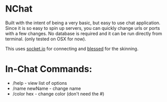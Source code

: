 # NChat

Built with the intent of being a very basic, but easy to use chat application. Since it is so easy to spin up servers, you can quickly change urls or ports with a few changes. No database is required and it can be run directly from terminal. (only tested on OSX for now).

This uses [socket.io](http://socket.io/) for connecting and [blessed](https://github.com/chjj/blessed) for the skinning.

# In-Chat Commands:

* /help - view list of options
* /name newName - change name
* /color hex - change color (don't need the #)